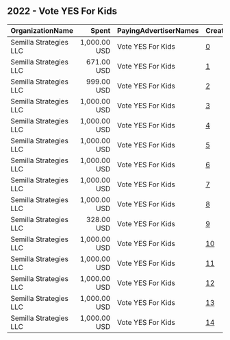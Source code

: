 ## 2022 - Vote YES For Kids 
|OrganizationName|Spent|PayingAdvertiserNames|CreativeUrls|Impressions|Genders|AgeBrackets|CountryCodes|BillingAddresses|CandidateBallotInformation|
|:---|---:|:---|:---|---:|:---|:---|:---|:---|:---|
|Semilla Strategies LLC|1,000.00 USD|Vote YES For Kids|[0](https://www.snap.com/political-ads/asset/16aa487273b4c08ece5e35b38658e5dbe864e7de7daffe6b7ac9ed685a169643?mediaType=mp4)|33,599||17+|united states|"737 Georgia St SE,Albuquerque,87108,US"|New Mexico Constitutional Amendment 1|
|Semilla Strategies LLC|671.00 USD|Vote YES For Kids|[1](https://www.snap.com/political-ads/asset/2311c7187bf4aa7c3ed6ad0955ed0f7dd0ccc9ee8e30406efab1bfac9c4e8b6c?mediaType=mp4)|37,746||17+|united states|"737 Georgia St SE,Albuquerque,87108,US"|New Mexico Constitutional Amendment 1|
|Semilla Strategies LLC|999.00 USD|Vote YES For Kids|[2](https://www.snap.com/political-ads/asset/5568f756f6e461471b7ba8d453fb32838ddf24984f4602b7377da66c770118e6?mediaType=mp4)|204,299||17-45|united states|"737 Georgia St SE,Albuquerque,87108,US"|New Mexico Constitutional Amendment 1|
|Semilla Strategies LLC|1,000.00 USD|Vote YES For Kids|[3](https://www.snap.com/political-ads/asset/46629fd27748f40eb8a894b2dd4a398f15cdc6ab793b6acc4e30d226c8f31eb6?mediaType=mp4)|35,690||17+|united states|"737 Georgia St SE,Albuquerque,87108,US"|New Mexico Constitutional Amendment 1|
|Semilla Strategies LLC|1,000.00 USD|Vote YES For Kids|[4](https://www.snap.com/political-ads/asset/71cc2d0d1785ec41e5854163a31ae55c70506be35f010902af688572a297725f?mediaType=mp4)|109,787||18-49|united states|"737 Georgia St SE,Albuquerque,87108,US"|New Mexico Constitutional Amendment 1|
|Semilla Strategies LLC|1,000.00 USD|Vote YES For Kids|[5](https://www.snap.com/political-ads/asset/ad6124980e5a78d83a3f89075a6dfee18232fe97fe35aa778e1b24f2f8a4ce52?mediaType=mp4)|49,711||17+|united states|"737 Georgia St SE,Albuquerque,87108,US"|New Mexico Constitutional Amendment 1|
|Semilla Strategies LLC|1,000.00 USD|Vote YES For Kids|[6](https://www.snap.com/political-ads/asset/569b89637cfead822fe6896098ef79c457d6282d5512838bec31afa0459b6021?mediaType=mp4)|42,910||18-49|united states|"737 Georgia St SE,Albuquerque,87108,US"|New Mexico Constitutional Amendment 1|
|Semilla Strategies LLC|1,000.00 USD|Vote YES For Kids|[7](https://www.snap.com/political-ads/asset/45427b4741adf08849d28950a27fd8ae1efcfe5864f85ad3045d563530e99c14?mediaType=mp4)|48,620||17+|united states|"737 Georgia St SE,Albuquerque,87108,US"|New Mexico Constitutional Amendment 1|
|Semilla Strategies LLC|1,000.00 USD|Vote YES For Kids|[8](https://www.snap.com/political-ads/asset/5e174c907326e9cc8f13302c949c8c41c6efbf492694ae67cd3f42146c1da353?mediaType=mp4)|69,673||17-40|united states|"737 Georgia St SE,Albuquerque,87108,US"|New Mexico Constitutional Amendment 1|
|Semilla Strategies LLC|328.00 USD|Vote YES For Kids|[9](https://www.snap.com/political-ads/asset/ad6124980e5a78d83a3f89075a6dfee18232fe97fe35aa778e1b24f2f8a4ce52?mediaType=mp4)|19,158||17+|united states|"737 Georgia St SE,Albuquerque,87108,US"|New Mexico Constitutional Amendment 1|
|Semilla Strategies LLC|1,000.00 USD|Vote YES For Kids|[10](https://www.snap.com/political-ads/asset/907fbede68a02b798c539d1e7ec8e5845825b9bee540582b890d7cc083aee286?mediaType=mp4)|62,825||17+|united states|"737 Georgia St SE,Albuquerque,87108,US"|New Mexico Constitutional Amendment 1|
|Semilla Strategies LLC|1,000.00 USD|Vote YES For Kids|[11](https://www.snap.com/political-ads/asset/503d5c3351bebb9312169f4cbf28c1acfb7af1eae82931c8749e0220677582f5?mediaType=mp4)|126,910||17-45|united states|"737 Georgia St SE,Albuquerque,87108,US"|New Mexico Constitutional Amendment 1|
|Semilla Strategies LLC|1,000.00 USD|Vote YES For Kids|[12](https://www.snap.com/political-ads/asset/bc4c0b2f5452268be2a83d507f8d344671219d8bdc1feb7b3ee04f027f822a7d?mediaType=mp4)|56,637||17-40|united states|"737 Georgia St SE,Albuquerque,87108,US"|New Mexico Constitutional Amendment 1|
|Semilla Strategies LLC|1,000.00 USD|Vote YES For Kids|[13](https://www.snap.com/political-ads/asset/fdccadd55fe97bcf1477135ad50b00d64e21ac69a808c252d276000140c31840?mediaType=mp4)|37,345||17+|united states|"737 Georgia St SE,Albuquerque,87108,US"|New Mexico Constitutional Amendment 1|
|Semilla Strategies LLC|1,000.00 USD|Vote YES For Kids|[14](https://www.snap.com/political-ads/asset/4bac5e21582812424692677e2739f5d7fc4dbe676995ff9aa84a5c8d0c510326?mediaType=mp4)|73,519||17+|united states|"737 Georgia St SE,Albuquerque,87108,US"|New Mexico Constitutional Amendment 1|
